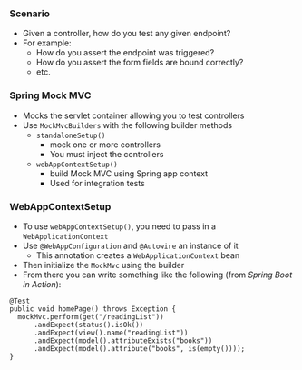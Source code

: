 ### Scenario
- Given a controller, how do you test any given endpoint?
- For example:
	- How do you assert the endpoint was triggered?
	- How do you assert the form fields are bound correctly?
	- etc.
### Spring Mock MVC
 * Mocks the servlet container allowing you to test controllers
 * Use `MockMvcBuilders` with the following builder methods
	 * `standaloneSetup()` 
		 * mock one or more controllers
		 * You must inject the controllers
	* `webAppContextSetup()`
		* build Mock MVC using Spring app context
		* Used for integration tests
### WebAppContextSetup
* To use `webAppContextSetup()`, you need to pass in a `WebApplicationContext`
* Use `@WebAppConfiguration` and `@Autowire` an instance of it
	* This annotation creates a `WebApplicationContext` bean
* Then initialize the `MockMvc` using the builder
* From there you can write something like the following (from *Spring Boot in Action*):
```
@Test
public void homePage() throws Exception {
  mockMvc.perform(get("/readingList"))
      .andExpect(status().isOk())
      .andExpect(view().name("readingList"))
      .andExpect(model().attributeExists("books"))
      .andExpect(model().attribute("books", is(empty())));
}
```
